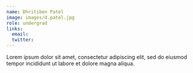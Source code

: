 ```yaml
---
name: Dhritiben Patel
image: images/d.patel.jpg
role: undergrad
links:
  email: 
  twitter: 
---
```


Lorem ipsum dolor sit amet, consectetur adipiscing elit, sed do eiusmod tempor incididunt ut labore et dolore magna aliqua.
